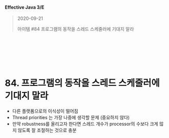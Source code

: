 #### Effective Java 3/E
> 2020-09-21
>
> 아이템 #84 프로그램의 동작을 스레드 스케줄러에 기대지 말라

<br><br><br><br><br>





# 84. 프로그램의 동작을 스레드 스케줄러에 기대지 말라

- 다른 플랫폼으로의 이식성이 떨어짐
- Thread priorities 는 가장 나중에 생각할 문제 (중요하지 않다)
- 만약 robustness를 올리고자 한다면 스레드 개수가 processor의 수보다 크게 많지 않도록 잘 조절하는 것으로 충분
